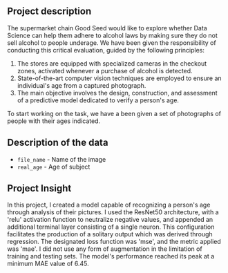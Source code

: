 ## Project description

The supermarket chain Good Seed would like to explore whether Data Science can help them adhere to alcohol laws by making sure they do not sell alcohol to people underage. We have been given the responsibility of conducting this critical evaluation, guided by the following principles:

1. The stores are equipped with specialized cameras in the checkout zones, activated whenever a purchase of alcohol is detected.
2. State-of-the-art computer vision techniques are employed to ensure an individual's age from a captured photograph.
3. The main objective involves the design, construction, and assessment of a predictive model dedicated to verify a person's age.


To start working on the task, we have a been given a set of photographs of people with their ages indicated.


## Description of the data

- `file_name` - Name of the image
- `real_age` - Age of subject


## **Project Insight**
In this project, I created a model capable of recognizing a person's age through analysis of their pictures. I used the ResNet50 architecture, with a 'relu' activation function to neutralize negative values, and appended an additional terminal layer consisting of a single neuron. This configuration facilitates the production of a solitary output which was derived through regression. The designated loss function was 'mse', and the metric applied was 'mae'. I did not use any form of augmentation in the limitation of training and testing sets. The model's performance reached its peak at a minimum MAE value of 6.45.

